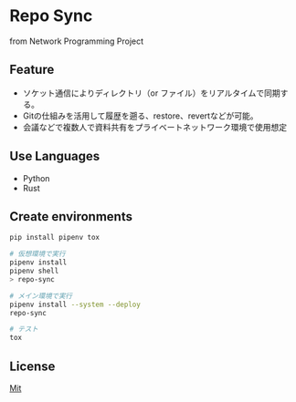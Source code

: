 # Repo Sync

from Network Programming Project

## Feature

- ソケット通信によりディレクトリ（or ファイル）をリアルタイムで同期する。
- Gitの仕組みを活用して履歴を遡る、restore、revertなどが可能。
- 会議などで複数人で資料共有をプライベートネットワーク環境で使用想定

## Use Languages

- Python
- Rust

## Create environments

```bash
pip install pipenv tox

# 仮想環境で実行
pipenv install
pipenv shell
> repo-sync

# メイン環境で実行
pipenv install --system --deploy
repo-sync

# テスト
tox
```

## License

[Mit](LICENSE)
